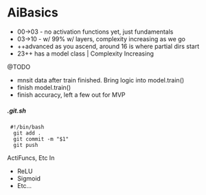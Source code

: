 # AiBasics



* 00->03 - no activation functions yet, just fundamentals
* 03->10 - w/ 99% w/ layers, complexity increasing as we go
* ++advanced as you ascend, around 16 is where partial dirs start
* 23++ has a model class | Complexity Increasing

@TODO 
 - mnsit data after train finished. Bring logic into model.train()   
 - finish model.train()
 - finish accuracy, left a few out for MVP


##### .git.sh
```
 #!/bin/bash
  git add .
  git commit -m "$1"
  git push
```

ActiFuncs, Etc  In
* ReLU
* Sigmoid
* Etc...

